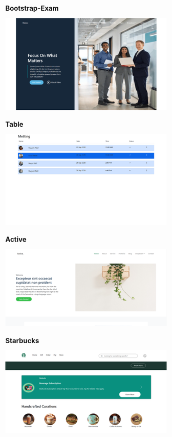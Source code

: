 <h2>Bootstrap-Exam</h2>

<a href="https://melodious-seahorse-9ac41c.netlify.app/"><img src="bootstrap-exam.png"></a>

<h2>Table</h2>

<a href="https://stunning-eclair-33dccf.netlify.app/"><img src="table.png"></a>

<h2>Active</h2>

<a href="https://melodious-seahorse-9ac41c.netlify.app/"><img src="active.png"></a>

<h2>Starbucks</h2>

<a href="https://stunning-eclair-33dccf.netlify.app/"><img src="starbucks.png"></a>
